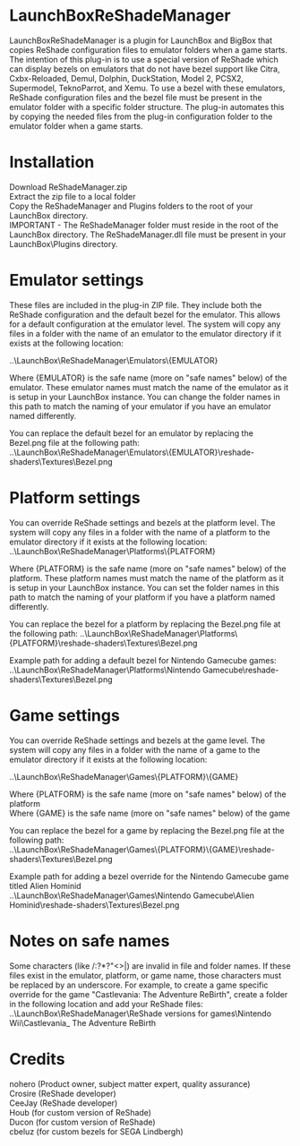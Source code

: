 # LaunchBoxReShadeManager
LaunchBoxReShadeManager is a plugin for LaunchBox and BigBox that copies ReShade configuration files to emulator folders when a game starts. The intention of this plug-in is to use a special version of ReShade which can display bezels on emulators that do not have bezel support like Citra, Cxbx-Reloaded, Demul, Dolphin, DuckStation, Model 2, PCSX2, Supermodel, TeknoParrot, and Xemu. To use a bezel with these emulators, ReShade configuration files and the bezel file must be present in the emulator folder with a specific folder structure. The plug-in automates this by copying the needed files from the plug-in configuration folder to the emulator folder when a game starts.

# Installation
Download ReShadeManager.zip  
Extract the zip file to a local folder  
Copy the ReShadeManager and Plugins folders to the root of your LaunchBox directory.  
IMPORTANT - The ReShadeManager folder must reside in the root of the LaunchBox directory. The ReShadeManager.dll file must be present in your LaunchBox\Plugins directory. 

# Emulator settings
These files are included in the plug-in ZIP file.  They include both the ReShade configuration and the default bezel for the emulator. This allows for a default configuration at the emulator level. The system will copy any files in a folder with the name of an emulator to the emulator directory if it exists at the following location:  
  
..\LaunchBox\ReShadeManager\Emulators\\{EMULATOR}  
  
Where {EMULATOR} is the safe name (more on "safe names" below) of the emulator. These emulator names must match the name of the emulator as it is setup in your LaunchBox instance. You can change the folder names in this path to match the naming of your emulator if you have an emulator named differently.  
  
You can replace the default bezel for an emulator by replacing the Bezel.png file at the following path:  
..\LaunchBox\ReShadeManager\Emulators\\{EMULATOR}\reshade-shaders\Textures\Bezel.png

# Platform settings
You can override ReShade settings and bezels at the platform level. The system will copy any files in a folder with the name of a platform to the emulator directory if it exists at the following location:
..\LaunchBox\ReShadeManager\Platforms\\{PLATFORM}

Where {PLATFORM} is the safe name (more on "safe names" below) of the platform. These platform names must match the name of the platform as it is setup in your LaunchBox instance. You can set the folder names in this path to match the naming of your platform if you have a platform named differently.

You can replace the bezel for a platform by replacing the Bezel.png file at the following path: 
..\LaunchBox\ReShadeManager\Platforms\\{PLATFORM}\reshade-shaders\Textures\Bezel.png  
  
Example path for adding a default bezel for Nintendo Gamecube games:  
..\LaunchBox\ReShadeManager\Platforms\Nintendo Gamecube\reshade-shaders\Textures\Bezel.png

# Game settings
You can override ReShade settings and bezels at the game level.  The system will copy any files in a folder with the name of a game to the emulator directory if it exists at the following location:  

..\LaunchBox\ReShadeManager\Games\\{PLATFORM}\\{GAME}  
  
Where {PLATFORM} is the safe name (more on "safe names" below) of the platform  
Where {GAME} is the safe name (more on "safe names" below) of the game  

You can replace the bezel for a game by replacing the Bezel.png file at the following path:  
..\LaunchBox\ReShadeManager\Games\\{PLATFORM}\\{GAME}\\reshade-shaders\Textures\Bezel.png  
  
Example path for adding a bezel override for the Nintendo Gamecube game titled Alien Hominid  
..\LaunchBox\ReShadeManager\Games\Nintendo Gamecube\Alien Hominid\reshade-shaders\Textures\Bezel.png  

# Notes on safe names
Some characters (like /:?*?"<>|) are invalid in file and folder names. If these files exist in the emulator, platform, or game name, those characters must be replaced by an underscore. For example, to create a game specific override for the game "Castlevania: The Adventure ReBirth", create a folder in the following location and add your ReShade files:  
..\LaunchBox\ReShadeManager\ReShade versions for games\Nintendo Wii\Castlevania_ The Adventure ReBirth

# Credits
nohero  (Product owner, subject matter expert, quality assurance)  
Crosire (ReShade developer)  
CeeJay (ReShade developer)  
Houb (for custom version of ReShade)  
Ducon (for custom version of ReShade)  
cbeluz (for custom bezels for SEGA Lindbergh)
